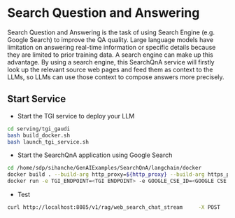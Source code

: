 # Search Question and Answering

Search Question and Answering is the task of using Search Engine (e.g. Google Search) to improve the QA quality. Large language models have limitation on answering real-time information or specific details because they are limited to prior training data. A search engine can make up this advantage. By using a search engine, this SearchQnA service will firstly look up the relevant source web pages and feed them as context to the LLMs, so LLMs can use those context to compose answers more precisely.

## Start Service

- Start the TGI service to deploy your LLM

```sh
cd serving/tgi_gaudi
bash build_docker.sh
bash launch_tgi_service.sh
```

- Start the SearchQnA application using Google Search

```sh
cd /home/sdp/sihanche/GenAIExamples/SearchQnA/langchain/docker
docker build . --build-arg http_proxy=${http_proxy} --build-arg https_proxy=${http_proxy}  -t intel/gen-ai-examples:searchqna-gaudi --no-cache
docker run -e TGI_ENDPOINT=<TGI ENDPOINT> -e GOOGLE_CSE_ID=<GOOGLE CSE ID> -e GOOGLE_API_KEY=<GOOGLE API KEY> -e HUGGINGFACEHUB_API_TOKEN=<HUGGINGFACE API TOKEN> -p 8085:8000 -e http_proxy=$http_proxy -e https_proxy=$https_proxy -v $PWD/qna-app:/qna-app --runtime=habana -e HABANA_VISIBE_DEVILCES=all -e OMPI_MCA_btl_vader_single_copy_mechanism=none --cap-add=sys_nice --ipc=host intel/gen-ai-examples:searchqna-gaudi
```

- Test

```sh
curl http://localhost:8085/v1/rag/web_search_chat_stream     -X POST     -d '{"query":"Give me some latest news?"}'     -H 'Content-Type: application/json'
```
